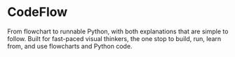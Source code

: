 # CodeFlow
From flowchart to runnable Python, with both explanations that are simple to follow. Built for fast-paced visual thinkers, the one stop to build, run, learn from, and use flowcharts and Python code.
